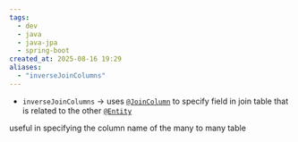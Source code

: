 ```yaml
---
tags:
  - dev
  - java
  - java-jpa
  - spring-boot
created_at: 2025-08-16 19:29
aliases:
  - "inverseJoinColumns"
---
```

- `inverseJoinColumns` -> uses [`@JoinColumn`](dev/java/jpa/java-jpa-joincolumn-annotation.md) to specify field in join table that is related to the other [`@Entity`](dev/java/jpa/java-jpa-entity.md)

useful in specifying the column name of the many to many table
